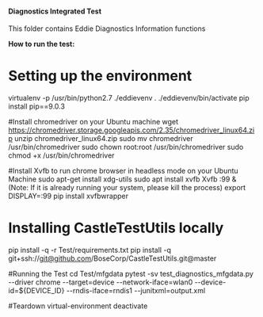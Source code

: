 #### Diagnostics Integrated Test 

This folder contains Eddie Diagnostics Information functions

**How to run the test:**
# Setting up the environment
virtualenv -p /usr/bin/python2.7 ./eddievenv
. ./eddievenv/bin/activate
pip install pip==9.0.3

#Install chromedriver on your Ubuntu machine
wget https://chromedriver.storage.googleapis.com/2.35/chromedriver_linux64.zip
unzip chromedriver_linux64.zip
sudo mv chromedriver /usr/bin/chromedriver
sudo chown root:root /usr/bin/chromedriver
sudo chmod +x /usr/bin/chromedriver

#Install Xvfb to run chrome browser in headless mode on your Ubuntu Machine
sudo apt-get install xdg-utils
sudo apt install xvfb
Xvfb :99 & (Note: If it is already running your system, please kill the process)
export DISPLAY=:99
pip install xvfbwrapper

# Installing CastleTestUtils locally 
pip install -q -r Test/requirements.txt
pip install -q git+ssh://git@github.com/BoseCorp/CastleTestUtils.git@master 

#Running the Test
cd Test/mfgdata
pytest -sv test_diagnostics_mfgdata.py --driver chrome --target=device --network-iface=wlan0 --device-id=${DEVICE_ID} --rndis-iface=rndis1 --junitxml=output.xml

#Teardown virtual-environment
deactivate
